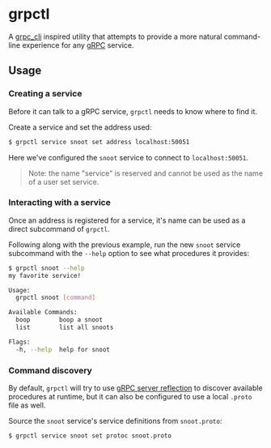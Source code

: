 # grpctl

A [grpc_cli](https://grpc.github.io/grpc/core/md_doc_command_line_tool.html) inspired utility that attempts to provide a more natural command-line experience for any [gRPC](https://grpc.io/) service.

## Usage

### Creating a service

Before it can talk to a gRPC service, `grpctl` needs to know where to find it.

Create a service and set the address used:

```sh
$ grpctl service snoot set address localhost:50051
```

Here we've configured the `snoot` service to connect to `localhost:50051`.

> Note: the name "service" is reserved and cannot be used as the name of a user set service.

### Interacting with a service

Once an address is registered for a service, it's name can be used as a direct subcommand of `grpctl`.

Following along with the previous example, run the new `snoot` service subcommand with the `--help` option to see what procedures it provides:

```sh
$ grpctl snoot --help
my favorite service!

Usage:
  grpctl snoot [command]

Available Commands:
  boop        boop a snoot
  list        list all snoots

Flags:
  -h, --help  help for snoot
```

### Command discovery

By default, `grpctl` will try to use [gRPC server reflection](https://grpc.github.io/grpc/core/md_doc_server-reflection.html) to discover available procedures at runtime, but it can also be configured to use a local `.proto` file as well.

Source the `snoot` service's service definitions from `snoot.proto`:

```sh
$ grpctl service snoot set protoc snoot.proto
```

